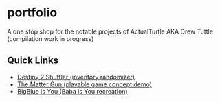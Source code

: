 # portfolio
A one stop shop for the notable projects of ActualTurtle AKA Drew Tuttle (compilation work in progress)

## Quick Links
- [Destiny 2 Shuffler (inventory randomizer)](Destiny2Shuffler/)
- [The Matter Gun (playable game concept demo)](MatterGun_game/)
- [BigBlue is You (Baba is You recreation)](BabaIsYou_recreation/)

